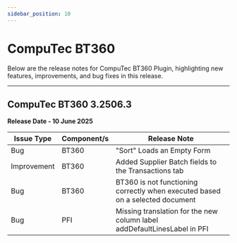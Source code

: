 ```yaml
---
sidebar_position: 10
---
```


# CompuTec BT360

Below are the release notes for CompuTec BT360 Plugin, highlighting new features, improvements, and bug fixes in this release.

---

## CompuTec BT360 3.2506.3

**Release Date - 10 June 2025**

| Issue Type | Component/s | Release Note |
| --- | --- | --- |
| Bug | BT360 | "Sort" Loads an Empty Form |
| Improvement | BT360 | Added Supplier Batch fields to the Transactions tab |
| Bug | BT360 | BT360 is not functioning correctly when executed based on a selected document |
| Bug | PFI | Missing translation for the new column label addDefaultLinesLabel in PFI |
